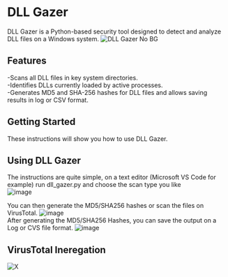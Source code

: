# DLL Gazer
DLL Gazer is a Python-based security tool designed to detect and analyze DLL files on a Windows system.
![DLL Gazer No BG](https://github.com/user-attachments/assets/c4418f50-f773-4777-a96d-acca92723799)
## Features
-Scans all DLL files in key system directories.<br>
-Identifies DLLs currently loaded by active processes.<br>
-Generates MD5 and SHA-256 hashes for DLL files and allows saving results in log or CSV format.<br>
## Getting Started
These instructions will show you how to use DLL Gazer.
## Using DLL Gazer
The instructions are quite simple, on a text editor (Microsoft VS Code for example) run dll_gazer.py and choose the scan type you like<br>
![image](https://github.com/user-attachments/assets/1717ec29-0fb9-4502-8cc1-4a8bc3915908)

You can then generate the MD5/SHA256 hashes or scan the files on VirusTotal.
![image](https://github.com/user-attachments/assets/57398514-6a59-4e6c-b2b7-2f58a8cd95be)<br>
After generating the MD5/SHA256 Hashes, you can save the output on a Log or CVS file format.
![image](https://github.com/user-attachments/assets/8e3cc045-1af9-418d-aba9-6c95473634ce)
## VirusTotal Ineregation
![X](https://github.com/user-attachments/assets/aa231a7a-d06e-4f4b-bad5-3e8bc9f3491d)
